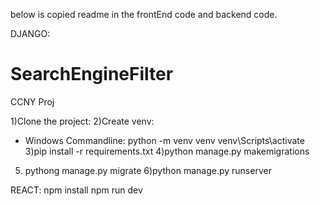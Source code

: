 below is copied readme in the frontEnd code and backend code. 

DJANGO:
# SearchEngineFilter
CCNY Proj

1)Clone the project:
2)Create venv:
  * Windows Commandline:
    python -m venv venv
    venv\Scripts\activate
3)pip install -r requirements.txt
4)python manage.py makemigrations
5) pythong manage.py migrate
6)python manage.py runserver

REACT:
npm install
npm run dev

